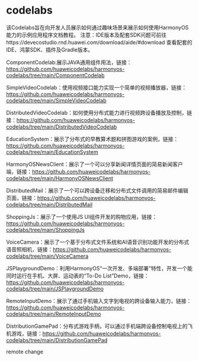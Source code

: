 # codelabs
该Codelabs旨在向开发人员展示如何通过趣味场景来展示如何使用HarmonyOS能力的示例应用程序文档教程。
注意：IDE版本及配套SDK问题可前往https://devecostudio.rnd.huawei.com/download/aide/#download 查看配套的IDE、鸿蒙SDK、插件及Gradle版本。

ComponentCodelab:展示JAVA通用组件用法，链接：https://github.com/huaweicodelabs/harmonyos-codelabs/tree/main/ComponentCodelab

SimpleVideoCodelab：使用视频接口能力实现一个简单的视频播放器，链接：https://github.com/huaweicodelabs/harmonyos-codelabs/tree/main/SimpleVideoCodelab

DistributedVideoCodelab：如何使用分布式能力进行视频跨设备播放及控制，链接：https://github.com/huaweicodelabs/harmonyos-codelabs/tree/main/DistributedVideoCodelab

EducationSystem：展示了分布式的早教算术题和拼图游戏的案例，链接：https://github.com/huaweicodelabs/harmonyos-codelabs/tree/main/EducationSystem

HarmonyOSNewsClient：展示了一个可以分享新闻详情页面的简易新闻客户端，链接：https://github.com/huaweicodelabs/harmonyos-codelabs/tree/main/HarmonyOSNewsClient

DistributedMail：展示了一个可以跨设备迁移和分布式文件调用的简易邮件编辑页面，链接：https://github.com/huaweicodelabs/harmonyos-codelabs/tree/main/DistributedMail

ShoppingJs：展示了一个使用JS UI组件开发的购物应用，链接：https://github.com/huaweicodelabs/harmonyos-codelabs/tree/main/ShoppingJs

VoiceCamera：展示了一个基于分布式文件系统和AI语音识别功能开发的分布式语音照相机，链接：https://github.com/huaweicodelabs/harmonyos-codelabs/tree/main/VoiceCamera

JSPlaygroundDemo：利用HarmonyOS“一次开发、多端部署”特性，开发一个能同时运行在手机、大屏、运动表的“To-Do List”Demo，链接：https://github.com/huaweicodelabs/harmonyos-codelabs/tree/main/JSPlaygroundDemo

RemoteInputDemo：展示了通过手机输入文字到电视的跨设备输入能力，链接：https://github.com/huaweicodelabs/harmonyos-codelabs/tree/main/RemoteInputDemo

DistributionGamePad：分布式游戏手柄，可以通过手机端跨设备控制电视上的飞机游戏，链接：https://github.com/huaweicodelabs/harmonyos-codelabs/tree/main/DistributionGamePad

remote change
